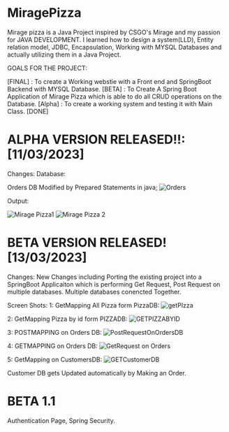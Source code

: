# MiragePizza
Mirage pizza is a Java Project inspired by CSGO's Mirage and my passion for JAVA DEVELOPMENT. 
I learned how to design a system(LLD), Entity relation model, JDBC, Encapsulation, Working with MYSQL Databases and actually utilizing them in a Java Project.

GOALS FOR THE PROJECT:

[FINAL] : To create a Working webstie with a Front end and SpringBoot Backend with MYSQL Database.
[BETA]  : To Create A Spring Boot Application of  Mirage Pizza which is able to do all CRUD operations on the Database.
[Alpha] : To create a working system and testing it with Main Class. [DONE]


ALPHA VERSION RELEASED!!: [11/03/2023]
======================================

Changes:
Database: 

Orders DB Modified by Prepared Statements in java; 
![Orders](https://user-images.githubusercontent.com/55827021/224511631-a9785e69-19aa-46ec-8aa2-5f4c426b1a86.PNG)

Output:

![Mirage Pizza1](https://user-images.githubusercontent.com/55827021/224511642-629b64d3-fc65-4cb9-be1e-a6645b710888.PNG)
![Mirage Pizza 2](https://user-images.githubusercontent.com/55827021/224511644-ee3b1384-cf3d-4aa3-8c82-c4143b1c6660.PNG)


BETA VERSION RELEASED!    [13/03/2023]
==========================
Changes: New Changes including Porting the existing project into a SpringBoot Applicaiton which is performing Get Request, Post Request on multiple databases.
Multiple databases conencted Together.

Screen Shots:
1: GetMapping All Pizza form PizzaDB:
![getPIzza](https://user-images.githubusercontent.com/55827021/224576828-7c88b85a-e299-477e-a625-1f0bab904d50.PNG)

2: GetMapping Pizza by id form PIZZADB:
![GETPIZZABYID](https://user-images.githubusercontent.com/55827021/224576841-ab60ad52-5e51-4ebf-b6aa-6d80a14087e0.PNG)

3: POSTMAPPING on Orders DB: 
![PostRequestOnOrdersDB](https://user-images.githubusercontent.com/55827021/224576863-fd91ef36-4a9e-4bab-aaec-dfd5f77c095c.PNG)

4: GETMAPPING on Orders DB:
![GetRequest on Orders](https://user-images.githubusercontent.com/55827021/224576882-b916fbb1-d097-4bec-bd1e-9fd70dbc2073.PNG)

5: GetMapping on CustomersDB:
![GETCustomerDB](https://user-images.githubusercontent.com/55827021/224576893-d9f414b6-f156-46b4-bc90-3a42a4d82b89.PNG)

Customer DB gets Updated automatically by Making an Order.


BETA 1.1
========================
Authentication Page, Spring Security.
